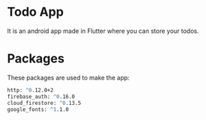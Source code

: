 # Todo App
It is an android app made in Flutter where you can store your todos.

# Packages
These packages are used to make the app:
```cmd
http: ^0.12.0+2
firebase_auth: ^0.16.0
cloud_firestore: ^0.13.5
google_fonts: ^1.1.0
```